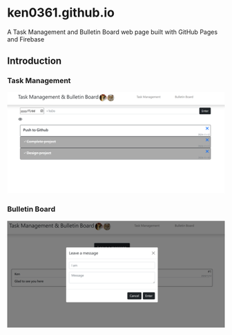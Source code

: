 # ken0361.github.io
A Task Management and Bulletin Board web page built with GitHub Pages and Firebase

## Introduction

### Task Management

![Task](images/task_management.png)

### Bulletin Board

![Board](images/bulletin_board.png)
